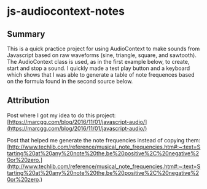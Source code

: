 # js-audiocontext-notes

## Summary

This is a quick practice project for using AudioContext to make sounds from Javascript based on raw waveforms (sine, triangle, square, and sawtooth). The AudioContext class is used, as in the first example below, to create, start and stop a sound. I quickly made a test play button and a keyboard which shows that I was able to generate a table of note frequences based on the formula found in the second source below.

## Attribution 

Post where I got my idea to do this project: [https://marcgg.com/blog/2016/11/01/javascript-audio/](https://marcgg.com/blog/2016/11/01/javascript-audio/) 

Post that helped me generate the note frequencies instead of copying them: [http://www.techlib.com/reference/musical_note_frequencies.htm#:~:text=Starting%20at%20any%20note%20the,be%20positive%2C%20negative%20or%20zero.](http://www.techlib.com/reference/musical_note_frequencies.htm#:~:text=Starting%20at%20any%20note%20the,be%20positive%2C%20negative%20or%20zero.)
